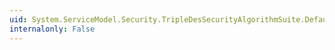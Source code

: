 ```yaml
---
uid: System.ServiceModel.Security.TripleDesSecurityAlgorithmSuite.DefaultSymmetricSignatureAlgorithm
internalonly: False
---
```

